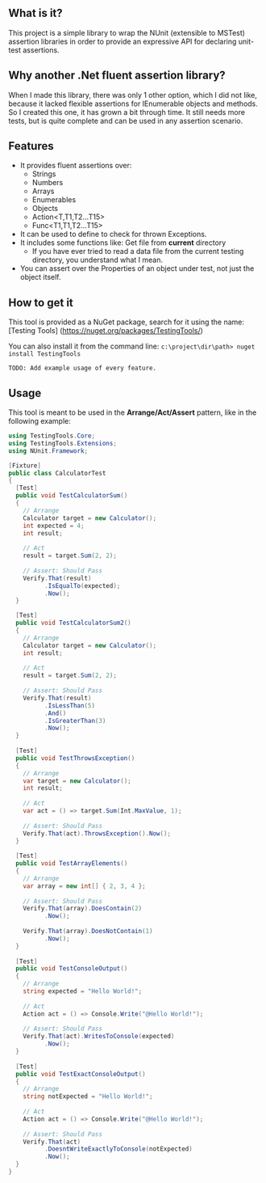 ## What is it?
This project is a simple library to wrap the NUnit (extensible to MSTest) assertion libraries
in order to provide an expressive API for declaring unit-test assertions.
  
## Why another .Net fluent assertion library?
When I made this library, there was only 1 other option, which I did not like,
because it lacked flexible assertions for IEnumerable objects and methods.
So I created this one, it has grown a bit through time. It still needs more tests, but is quite complete and can be
used in any assertion scenario.

## Features
- It provides fluent assertions over:
    + Strings
    + Numbers
    + Arrays
    + Enumerables
    + Objects
    + Action<T,T1,T2...T15>
    + Func<T1,T1,T2...T15>
- It can be used to define to check for thrown Exceptions.
- It includes some functions like: Get file from **current** directory
  + If you have ever tried to read a data file from the current testing directory, you understand what I mean.
- You can assert over the Properties of an object under test, not just the object itself.

## How to get it
This tool is provided as a NuGet package, search for it using the name: [Testing Tools] (https://nuget.org/packages/TestingTools/)

You can also install it from the command line: `c:\project\dir\path> nuget install TestingTools`

`TODO: Add example usage of every feature.`

  
## Usage
This tool is meant to be used in the **Arrange/Act/Assert** pattern, like in the following example:
`````csharp
using TestingTools.Core;
using TestingTools.Extensions;
using NUnit.Framework;

[Fixture]
public class CalculatorTest
{
  [Test]
  public void TestCalculatorSum()
  {
    // Arrange
    Calculator target = new Calculator();
    int expected = 4;
    int result; 
    
    // Act
    result = target.Sum(2, 2);  
    
    // Assert: Should Pass
    Verify.That(result)
          .IsEqualTo(expected);
          .Now();
  }

  [Test]
  public void TestCalculatorSum2()
  {
    // Arrange
    Calculator target = new Calculator();
    int result; 
    
    // Act
    result = target.Sum(2, 2);  
    
    // Assert: Should Pass
    Verify.That(result)
          .IsLessThan(5)
          .And()
          .IsGreaterThan(3)
          .Now();
  }
  
  [Test]
  public void TestThrowsException()
  {
    // Arrange
    var target = new Calculator();
    int result;
    
    // Act
    var act = () => target.Sum(Int.MaxValue, 1);
    
    // Assert: Should Pass
    Verify.That(act).ThrowsException().Now();
  }
  
  [Test]
  public void TestArrayElements()
  {
    // Arrange
    var array = new int[] { 2, 3, 4 };
    
    // Assert: Should Pass
    Verify.That(array).DoesContain(2)
          .Now();
          
    Verify.That(array).DoesNotContain(1)
          .Now();
  }
  
  [Test]
  public void TestConsoleOutput()
  {
    // Arrange
    string expected = "Hello World!";
    
    // Act
    Action act = () => Console.Write("@Hello World!");
    
    // Assert: Should Pass
    Verify.That(act).WritesToConsole(expected)
          .Now();
  }
  
  [Test]
  public void TestExactConsoleOutput()
  {
    // Arrange
    string notExpected = "Hello World!";
    
    // Act
    Action act = () => Console.Write("@Hello World!");
    
    // Assert: Should Pass
    Verify.That(act)
          .DoesntWriteExactlyToConsole(notExpected)
          .Now();
  }
}
`````

